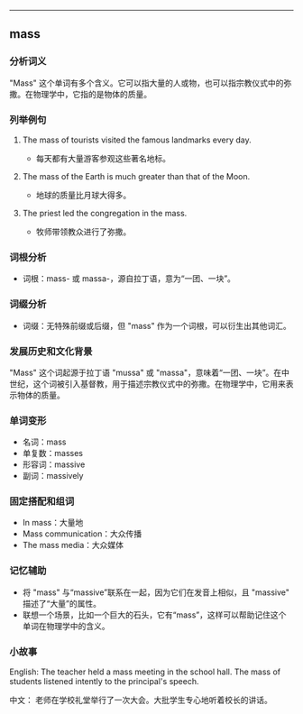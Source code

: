 
---------------
## mass
### 分析词义
"Mass" 这个单词有多个含义。它可以指大量的人或物，也可以指宗教仪式中的弥撒。在物理学中，它指的是物体的质量。

### 列举例句
1. The mass of tourists visited the famous landmarks every day.
   - 每天都有大量游客参观这些著名地标。

2. The mass of the Earth is much greater than that of the Moon.
   - 地球的质量比月球大得多。

3. The priest led the congregation in the mass.
   - 牧师带领教众进行了弥撒。

### 词根分析
- 词根：mass- 或 massa-，源自拉丁语，意为“一团、一块”。

### 词缀分析
- 词缀：无特殊前缀或后缀，但 "mass" 作为一个词根，可以衍生出其他词汇。

### 发展历史和文化背景
"Mass" 这个词起源于拉丁语 "mussa" 或 "massa"，意味着“一团、一块”。在中世纪，这个词被引入基督教，用于描述宗教仪式中的弥撒。在物理学中，它用来表示物体的质量。

### 单词变形
- 名词：mass
- 单复数：masses
- 形容词：massive
- 副词：massively

### 固定搭配和组词
- In mass：大量地
- Mass communication：大众传播
- The mass media：大众媒体

### 记忆辅助
- 将 "mass" 与“massive”联系在一起，因为它们在发音上相似，且 "massive" 描述了“大量”的属性。
- 联想一个场景，比如一个巨大的石头，它有“mass”，这样可以帮助记住这个单词在物理学中的含义。

### 小故事
English:
The teacher held a mass meeting in the school hall. The mass of students listened intently to the principal's speech.

中文：
老师在学校礼堂举行了一次大会。大批学生专心地听着校长的讲话。

